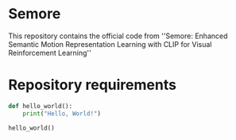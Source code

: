 # Semore

This repository contains the official code from ''Semore: Enhanced Semantic Motion Representation Learning with CLIP for Visual Reinforcement Learning''

# Repository requirements

```python
def hello_world():
    print("Hello, World!")

hello_world()

